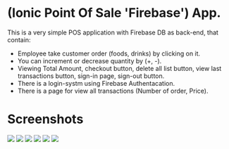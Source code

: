 # (Ionic Point Of Sale 'Firebase') App.

This is a very simple POS application with Firebase DB as back-end, that contain:

- Employee take customer order (foods, drinks) by clicking on it.
- You can increment or decrease quantity by (+, -).
- Viewing Total Amount, checkout button, delete all list button, view last transactions button, sign-in page, sign-out button.
- There is a login-systm using Firebase Authentacation.
- There is a page for view all transactions (Number of order, Price).

# Screenshots

<img src="https://i.imgur.com/fZdKv24.png"></img>
<img src="https://i.imgur.com/ClH1JYf.png"></img>
<img src="https://i.imgur.com/Op2GBrh.png"></img>
<img src="https://i.imgur.com/XJPCPFT.png"></img>
<img src="https://i.imgur.com/gd9g829.png"></img>
<img src="https://i.imgur.com/ezBqW0h.png"></img>

